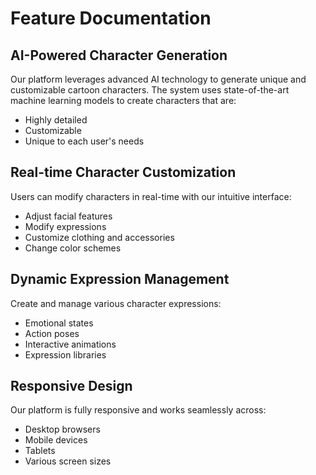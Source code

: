 # Feature Documentation

## AI-Powered Character Generation
Our platform leverages advanced AI technology to generate unique and customizable cartoon characters. The system uses state-of-the-art machine learning models to create characters that are:
- Highly detailed
- Customizable
- Unique to each user's needs

## Real-time Character Customization
Users can modify characters in real-time with our intuitive interface:
- Adjust facial features
- Modify expressions
- Customize clothing and accessories
- Change color schemes

## Dynamic Expression Management
Create and manage various character expressions:
- Emotional states
- Action poses
- Interactive animations
- Expression libraries

## Responsive Design
Our platform is fully responsive and works seamlessly across:
- Desktop browsers
- Mobile devices
- Tablets
- Various screen sizes

